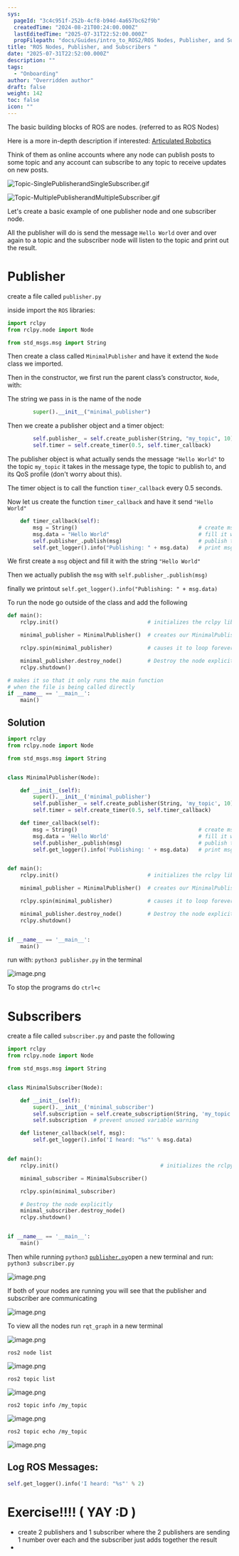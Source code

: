 ```yaml
---
sys:
  pageId: "3c4c951f-252b-4cf8-b94d-4a657bc62f9b"
  createdTime: "2024-08-21T00:24:00.000Z"
  lastEditedTime: "2025-07-31T22:52:00.000Z"
  propFilepath: "docs/Guides/intro_to_ROS2/ROS Nodes, Publisher, and Subscribers .md"
title: "ROS Nodes, Publisher, and Subscribers "
date: "2025-07-31T22:52:00.000Z"
description: ""
tags:
  - "Onboarding"
author: "Overridden author"
draft: false
weight: 142
toc: false
icon: ""
---
```


The basic building blocks of ROS are nodes. (referred to as ROS Nodes)

Here is a more in-depth description if interested: [Articulated Robotics](https://articulatedrobotics.xyz/tutorials/ready-for-ros/ros-overview#2-nodes)

Think of them as online accounts where any node can publish posts to some topic and any account can subscribe to any topic to receive updates on new posts.

![Topic-SinglePublisherandSingleSubscriber.gif](https://docs.ros.org/en/humble/_images/Topic-SinglePublisherandSingleSubscriber.gif)

![Topic-MultiplePublisherandMultipleSubscriber.gif](https://docs.ros.org/en/humble/_images/Topic-MultiplePublisherandMultipleSubscriber.gif)

Let's create a basic example of one publisher node and one subscriber node.

All the publisher will do is send the message `Hello World` over and over again to a topic and the subscriber node will listen to the topic and print out the result.

# Publisher

create a file called `publisher.py` 

inside import the `ROS` libraries:

```python
import rclpy
from rclpy.node import Node

from std_msgs.msg import String
```

Then create a class called `MinimalPublisher` and have it extend the `Node` class we imported.

Then in the constructor, we first run the parent class’s constructor, `Node`, with:

The string we pass in is the name of the node

```python
        super().__init__("minimal_publisher")
```

Then we create a publisher object and a timer object:

```python
        self.publisher_ = self.create_publisher(String, "my_topic", 10)
        self.timer = self.create_timer(0.5, self.timer_callback)
```

The publisher object is what actually sends the message `"Hello World"` to the topic `my_topic` it takes in the message type, the topic to publish to, and its QoS profile (don't worry about this).

The timer object is to call the function `timer_callback` every 0.5 seconds.

Now let us create the function `timer_callback` and have it send `"Hello World"`

```python
    def timer_callback(self):
        msg = String()                                      # create msg object
        msg.data = "Hello World"                            # fill it with data
        self.publisher_.publish(msg)                        # publish the message
        self.get_logger().info("Publishing: " + msg.data)   # print msg
```

We first create a `msg` object and fill it with the string `"Hello World"`

Then we actually publish the `msg` with `self.publisher_.publish(msg)`

finally we printout `self.get_logger().info("Publishing: " + msg.data)`

To run the node go outside of the class and add the following

```python
def main():
    rclpy.init()                            # initializes the rclpy library

    minimal_publisher = MinimalPublisher()  # creates our MinimalPublisher object

    rclpy.spin(minimal_publisher)           # causes it to loop forever

    minimal_publisher.destroy_node()        # Destroy the node explicitly
    rclpy.shutdown()

# makes it so that it only runs the main function
# when the file is being called directly
if __name__ == '__main__': 
    main()
```

## Solution

```python
import rclpy
from rclpy.node import Node

from std_msgs.msg import String


class MinimalPublisher(Node):

    def __init__(self):
        super().__init__('minimal_publisher')
        self.publisher_ = self.create_publisher(String, 'my_topic', 10)
        self.timer = self.create_timer(0.5, self.timer_callback)

    def timer_callback(self):
        msg = String()                                      # create msg object
        msg.data = 'Hello World'                            # fill it with data
        self.publisher_.publish(msg)                        # publish the message
        self.get_logger().info('Publishing: ' + msg.data)   # print msg


def main():
    rclpy.init()                            # initializes the rclpy library

    minimal_publisher = MinimalPublisher()  # creates our MinimalPublisher object

    rclpy.spin(minimal_publisher)           # causes it to loop forever

    minimal_publisher.destroy_node()        # Destroy the node explicitly
    rclpy.shutdown()


if __name__ == '__main__':
    main()
```

run with: `python3 publisher.py` in the terminal

![image.png](https://prod-files-secure.s3.us-west-2.amazonaws.com/d518164a-d88e-44d1-a4ee-3adb3bd8bce0/9214accb-ad5b-44f1-a31c-b3167c59138b/image.png?X-Amz-Algorithm=AWS4-HMAC-SHA256&X-Amz-Content-Sha256=UNSIGNED-PAYLOAD&X-Amz-Credential=ASIAZI2LB466XYLBFDAH%2F20250804%2Fus-west-2%2Fs3%2Faws4_request&X-Amz-Date=20250804T062045Z&X-Amz-Expires=3600&X-Amz-Security-Token=IQoJb3JpZ2luX2VjEAYaCXVzLXdlc3QtMiJIMEYCIQDGLKDDnhnzuwHFz4HwxmajAJ%2B4KtDddYY5gbj%2BtnODsQIhALI5J5mN8sTEPUiG%2FNQTl80kwNjAk14OB1yIuzSKm%2FxIKv8DCD8QABoMNjM3NDIzMTgzODA1IgyfWnl74wkqBJLBYYQq3AO1yLZ7r%2FmE1Anyv6ihjOQRGUMFO%2F3Hb%2BL3H6PAQHQvOdaLGz%2F7gummO3%2BRE5x4FeEy7i2B1NWhuGgQtgAyumohdezGFpKS52%2BhO5Ze1K7v%2BaOiCVUyc7gwBjDI8nYGo77upPgYND8nVFVNLGYGrNO9puquxrRIc1RUpMk%2FxHinsw%2BFCVQHSHUeLF%2BVMrLzb%2Bf84g1VyaA8k2xOi5lGJjtNDRlvpsOxKDO9%2BH%2BSdVRCiBTu4XWrTbKAHHTrSNi6wuenDMvZP0x16PPwoiK4numFVjBahEfXkPcYCd0MryzcGB2LxT5atTO3dDUopSsFl9SWJe5VJ7UZIv4mJZ9hW3K2cdHTu2FlWzhHQnuWnwfnooDjvfhmW8fow6SmCVW1MMQjg%2B6BUFNcWDfwS9Uq%2BaiyK9xojUBU3N1725Y1q470mdvQ1mGH5%2FdilSqfWI%2FXvenzyAk5W9NshJ0M6Ibojpqsaf%2F8%2F2m7bq7YIr4MddVP%2FqFvk%2BCdAmYQSQmHsYdXrjYTfVw%2FPZHqwA%2BLqMPWoKH%2Fn%2Bmaudh1qRxhSKSwioTWcN9GL91BLvPbJOhj3xJSJnveDDW05dlzpJBcD%2FSZj3XghzVcwnsgkmQP5ojZeX0vu4hBK1LEIm%2Bou6mE1TCXjcHEBjqkAfNnnS5tMUAiNczx14pmeQG%2BTxzdK7s%2B5iXWAnmq56YvJFFbEOhhfYdrPO1O%2FHhHmImq2Ce27SGj%2Bf5PtS4P9kD5c5ro4ChK3wbWtU%2FYn%2FzLnJxYmoKfEAj4lfNTInRRw31hCNRdIG8z%2FsYELloCpCKaB%2F%2BYRnVO6SbrVHgJean9AnxI0%2BWAD1do%2BuAiGL7GXgUQBR6o8dJMY1DEce77Z6C%2BZ8Rw&X-Amz-Signature=ec4d961c357633ee64ead3ad1b897eb0bf6776c7a9a0e435a107a2bce2c81834&X-Amz-SignedHeaders=host&x-amz-checksum-mode=ENABLED&x-id=GetObject)

To stop the programs do `ctrl+c`

# Subscribers

create a file called `subscriber.py` and paste the following

```python
import rclpy
from rclpy.node import Node

from std_msgs.msg import String


class MinimalSubscriber(Node):

    def __init__(self):
        super().__init__('minimal_subscriber')
        self.subscription = self.create_subscription(String, 'my_topic', self.listener_callback, 10)
        self.subscription  # prevent unused variable warning

    def listener_callback(self, msg):
        self.get_logger().info('I heard: "%s"' % msg.data)


def main():
    rclpy.init()                                # initializes the rclpy library

    minimal_subscriber = MinimalSubscriber()

    rclpy.spin(minimal_subscriber)

    # Destroy the node explicitly
    minimal_subscriber.destroy_node()
    rclpy.shutdown()


if __name__ == '__main__':
    main()
```

Then while running `python3` [`publisher.py`](http://publisher.py/)open a new terminal and run: `python3 subscriber.py` 

![image.png](https://prod-files-secure.s3.us-west-2.amazonaws.com/d518164a-d88e-44d1-a4ee-3adb3bd8bce0/611fccf2-c738-4dbd-94e9-98f209092866/image.png?X-Amz-Algorithm=AWS4-HMAC-SHA256&X-Amz-Content-Sha256=UNSIGNED-PAYLOAD&X-Amz-Credential=ASIAZI2LB466XYLBFDAH%2F20250804%2Fus-west-2%2Fs3%2Faws4_request&X-Amz-Date=20250804T062045Z&X-Amz-Expires=3600&X-Amz-Security-Token=IQoJb3JpZ2luX2VjEAYaCXVzLXdlc3QtMiJIMEYCIQDGLKDDnhnzuwHFz4HwxmajAJ%2B4KtDddYY5gbj%2BtnODsQIhALI5J5mN8sTEPUiG%2FNQTl80kwNjAk14OB1yIuzSKm%2FxIKv8DCD8QABoMNjM3NDIzMTgzODA1IgyfWnl74wkqBJLBYYQq3AO1yLZ7r%2FmE1Anyv6ihjOQRGUMFO%2F3Hb%2BL3H6PAQHQvOdaLGz%2F7gummO3%2BRE5x4FeEy7i2B1NWhuGgQtgAyumohdezGFpKS52%2BhO5Ze1K7v%2BaOiCVUyc7gwBjDI8nYGo77upPgYND8nVFVNLGYGrNO9puquxrRIc1RUpMk%2FxHinsw%2BFCVQHSHUeLF%2BVMrLzb%2Bf84g1VyaA8k2xOi5lGJjtNDRlvpsOxKDO9%2BH%2BSdVRCiBTu4XWrTbKAHHTrSNi6wuenDMvZP0x16PPwoiK4numFVjBahEfXkPcYCd0MryzcGB2LxT5atTO3dDUopSsFl9SWJe5VJ7UZIv4mJZ9hW3K2cdHTu2FlWzhHQnuWnwfnooDjvfhmW8fow6SmCVW1MMQjg%2B6BUFNcWDfwS9Uq%2BaiyK9xojUBU3N1725Y1q470mdvQ1mGH5%2FdilSqfWI%2FXvenzyAk5W9NshJ0M6Ibojpqsaf%2F8%2F2m7bq7YIr4MddVP%2FqFvk%2BCdAmYQSQmHsYdXrjYTfVw%2FPZHqwA%2BLqMPWoKH%2Fn%2Bmaudh1qRxhSKSwioTWcN9GL91BLvPbJOhj3xJSJnveDDW05dlzpJBcD%2FSZj3XghzVcwnsgkmQP5ojZeX0vu4hBK1LEIm%2Bou6mE1TCXjcHEBjqkAfNnnS5tMUAiNczx14pmeQG%2BTxzdK7s%2B5iXWAnmq56YvJFFbEOhhfYdrPO1O%2FHhHmImq2Ce27SGj%2Bf5PtS4P9kD5c5ro4ChK3wbWtU%2FYn%2FzLnJxYmoKfEAj4lfNTInRRw31hCNRdIG8z%2FsYELloCpCKaB%2F%2BYRnVO6SbrVHgJean9AnxI0%2BWAD1do%2BuAiGL7GXgUQBR6o8dJMY1DEce77Z6C%2BZ8Rw&X-Amz-Signature=e15866b1f1bdcc2a6cd264b2e811b3f84acf28957985fdbef802b21d60fe197f&X-Amz-SignedHeaders=host&x-amz-checksum-mode=ENABLED&x-id=GetObject)

If both of your nodes are running you will see that the publisher and subscriber are communicating

![image.png](https://prod-files-secure.s3.us-west-2.amazonaws.com/d518164a-d88e-44d1-a4ee-3adb3bd8bce0/eea428b5-1cf0-43bb-a30b-81cbaf6c5c78/image.png?X-Amz-Algorithm=AWS4-HMAC-SHA256&X-Amz-Content-Sha256=UNSIGNED-PAYLOAD&X-Amz-Credential=ASIAZI2LB466XYLBFDAH%2F20250804%2Fus-west-2%2Fs3%2Faws4_request&X-Amz-Date=20250804T062045Z&X-Amz-Expires=3600&X-Amz-Security-Token=IQoJb3JpZ2luX2VjEAYaCXVzLXdlc3QtMiJIMEYCIQDGLKDDnhnzuwHFz4HwxmajAJ%2B4KtDddYY5gbj%2BtnODsQIhALI5J5mN8sTEPUiG%2FNQTl80kwNjAk14OB1yIuzSKm%2FxIKv8DCD8QABoMNjM3NDIzMTgzODA1IgyfWnl74wkqBJLBYYQq3AO1yLZ7r%2FmE1Anyv6ihjOQRGUMFO%2F3Hb%2BL3H6PAQHQvOdaLGz%2F7gummO3%2BRE5x4FeEy7i2B1NWhuGgQtgAyumohdezGFpKS52%2BhO5Ze1K7v%2BaOiCVUyc7gwBjDI8nYGo77upPgYND8nVFVNLGYGrNO9puquxrRIc1RUpMk%2FxHinsw%2BFCVQHSHUeLF%2BVMrLzb%2Bf84g1VyaA8k2xOi5lGJjtNDRlvpsOxKDO9%2BH%2BSdVRCiBTu4XWrTbKAHHTrSNi6wuenDMvZP0x16PPwoiK4numFVjBahEfXkPcYCd0MryzcGB2LxT5atTO3dDUopSsFl9SWJe5VJ7UZIv4mJZ9hW3K2cdHTu2FlWzhHQnuWnwfnooDjvfhmW8fow6SmCVW1MMQjg%2B6BUFNcWDfwS9Uq%2BaiyK9xojUBU3N1725Y1q470mdvQ1mGH5%2FdilSqfWI%2FXvenzyAk5W9NshJ0M6Ibojpqsaf%2F8%2F2m7bq7YIr4MddVP%2FqFvk%2BCdAmYQSQmHsYdXrjYTfVw%2FPZHqwA%2BLqMPWoKH%2Fn%2Bmaudh1qRxhSKSwioTWcN9GL91BLvPbJOhj3xJSJnveDDW05dlzpJBcD%2FSZj3XghzVcwnsgkmQP5ojZeX0vu4hBK1LEIm%2Bou6mE1TCXjcHEBjqkAfNnnS5tMUAiNczx14pmeQG%2BTxzdK7s%2B5iXWAnmq56YvJFFbEOhhfYdrPO1O%2FHhHmImq2Ce27SGj%2Bf5PtS4P9kD5c5ro4ChK3wbWtU%2FYn%2FzLnJxYmoKfEAj4lfNTInRRw31hCNRdIG8z%2FsYELloCpCKaB%2F%2BYRnVO6SbrVHgJean9AnxI0%2BWAD1do%2BuAiGL7GXgUQBR6o8dJMY1DEce77Z6C%2BZ8Rw&X-Amz-Signature=9f706163717e345af6c5fb99813b7bb6d4cdfe57901a335518b8063a65b103d9&X-Amz-SignedHeaders=host&x-amz-checksum-mode=ENABLED&x-id=GetObject)

To view all the nodes run `rqt_graph` in a new terminal

![image.png](https://prod-files-secure.s3.us-west-2.amazonaws.com/d518164a-d88e-44d1-a4ee-3adb3bd8bce0/1d98e964-4318-4d62-b5c4-8c8f78368598/image.png?X-Amz-Algorithm=AWS4-HMAC-SHA256&X-Amz-Content-Sha256=UNSIGNED-PAYLOAD&X-Amz-Credential=ASIAZI2LB466XYLBFDAH%2F20250804%2Fus-west-2%2Fs3%2Faws4_request&X-Amz-Date=20250804T062045Z&X-Amz-Expires=3600&X-Amz-Security-Token=IQoJb3JpZ2luX2VjEAYaCXVzLXdlc3QtMiJIMEYCIQDGLKDDnhnzuwHFz4HwxmajAJ%2B4KtDddYY5gbj%2BtnODsQIhALI5J5mN8sTEPUiG%2FNQTl80kwNjAk14OB1yIuzSKm%2FxIKv8DCD8QABoMNjM3NDIzMTgzODA1IgyfWnl74wkqBJLBYYQq3AO1yLZ7r%2FmE1Anyv6ihjOQRGUMFO%2F3Hb%2BL3H6PAQHQvOdaLGz%2F7gummO3%2BRE5x4FeEy7i2B1NWhuGgQtgAyumohdezGFpKS52%2BhO5Ze1K7v%2BaOiCVUyc7gwBjDI8nYGo77upPgYND8nVFVNLGYGrNO9puquxrRIc1RUpMk%2FxHinsw%2BFCVQHSHUeLF%2BVMrLzb%2Bf84g1VyaA8k2xOi5lGJjtNDRlvpsOxKDO9%2BH%2BSdVRCiBTu4XWrTbKAHHTrSNi6wuenDMvZP0x16PPwoiK4numFVjBahEfXkPcYCd0MryzcGB2LxT5atTO3dDUopSsFl9SWJe5VJ7UZIv4mJZ9hW3K2cdHTu2FlWzhHQnuWnwfnooDjvfhmW8fow6SmCVW1MMQjg%2B6BUFNcWDfwS9Uq%2BaiyK9xojUBU3N1725Y1q470mdvQ1mGH5%2FdilSqfWI%2FXvenzyAk5W9NshJ0M6Ibojpqsaf%2F8%2F2m7bq7YIr4MddVP%2FqFvk%2BCdAmYQSQmHsYdXrjYTfVw%2FPZHqwA%2BLqMPWoKH%2Fn%2Bmaudh1qRxhSKSwioTWcN9GL91BLvPbJOhj3xJSJnveDDW05dlzpJBcD%2FSZj3XghzVcwnsgkmQP5ojZeX0vu4hBK1LEIm%2Bou6mE1TCXjcHEBjqkAfNnnS5tMUAiNczx14pmeQG%2BTxzdK7s%2B5iXWAnmq56YvJFFbEOhhfYdrPO1O%2FHhHmImq2Ce27SGj%2Bf5PtS4P9kD5c5ro4ChK3wbWtU%2FYn%2FzLnJxYmoKfEAj4lfNTInRRw31hCNRdIG8z%2FsYELloCpCKaB%2F%2BYRnVO6SbrVHgJean9AnxI0%2BWAD1do%2BuAiGL7GXgUQBR6o8dJMY1DEce77Z6C%2BZ8Rw&X-Amz-Signature=9c514887c074f816d6b1e63d2faffe8ba43236fd4b75832fb24094130ff4c456&X-Amz-SignedHeaders=host&x-amz-checksum-mode=ENABLED&x-id=GetObject)

`ros2 node list`

![image.png](https://prod-files-secure.s3.us-west-2.amazonaws.com/d518164a-d88e-44d1-a4ee-3adb3bd8bce0/680ac8cf-e6d9-4164-9ece-5b9a6fccffee/image.png?X-Amz-Algorithm=AWS4-HMAC-SHA256&X-Amz-Content-Sha256=UNSIGNED-PAYLOAD&X-Amz-Credential=ASIAZI2LB466XYLBFDAH%2F20250804%2Fus-west-2%2Fs3%2Faws4_request&X-Amz-Date=20250804T062045Z&X-Amz-Expires=3600&X-Amz-Security-Token=IQoJb3JpZ2luX2VjEAYaCXVzLXdlc3QtMiJIMEYCIQDGLKDDnhnzuwHFz4HwxmajAJ%2B4KtDddYY5gbj%2BtnODsQIhALI5J5mN8sTEPUiG%2FNQTl80kwNjAk14OB1yIuzSKm%2FxIKv8DCD8QABoMNjM3NDIzMTgzODA1IgyfWnl74wkqBJLBYYQq3AO1yLZ7r%2FmE1Anyv6ihjOQRGUMFO%2F3Hb%2BL3H6PAQHQvOdaLGz%2F7gummO3%2BRE5x4FeEy7i2B1NWhuGgQtgAyumohdezGFpKS52%2BhO5Ze1K7v%2BaOiCVUyc7gwBjDI8nYGo77upPgYND8nVFVNLGYGrNO9puquxrRIc1RUpMk%2FxHinsw%2BFCVQHSHUeLF%2BVMrLzb%2Bf84g1VyaA8k2xOi5lGJjtNDRlvpsOxKDO9%2BH%2BSdVRCiBTu4XWrTbKAHHTrSNi6wuenDMvZP0x16PPwoiK4numFVjBahEfXkPcYCd0MryzcGB2LxT5atTO3dDUopSsFl9SWJe5VJ7UZIv4mJZ9hW3K2cdHTu2FlWzhHQnuWnwfnooDjvfhmW8fow6SmCVW1MMQjg%2B6BUFNcWDfwS9Uq%2BaiyK9xojUBU3N1725Y1q470mdvQ1mGH5%2FdilSqfWI%2FXvenzyAk5W9NshJ0M6Ibojpqsaf%2F8%2F2m7bq7YIr4MddVP%2FqFvk%2BCdAmYQSQmHsYdXrjYTfVw%2FPZHqwA%2BLqMPWoKH%2Fn%2Bmaudh1qRxhSKSwioTWcN9GL91BLvPbJOhj3xJSJnveDDW05dlzpJBcD%2FSZj3XghzVcwnsgkmQP5ojZeX0vu4hBK1LEIm%2Bou6mE1TCXjcHEBjqkAfNnnS5tMUAiNczx14pmeQG%2BTxzdK7s%2B5iXWAnmq56YvJFFbEOhhfYdrPO1O%2FHhHmImq2Ce27SGj%2Bf5PtS4P9kD5c5ro4ChK3wbWtU%2FYn%2FzLnJxYmoKfEAj4lfNTInRRw31hCNRdIG8z%2FsYELloCpCKaB%2F%2BYRnVO6SbrVHgJean9AnxI0%2BWAD1do%2BuAiGL7GXgUQBR6o8dJMY1DEce77Z6C%2BZ8Rw&X-Amz-Signature=447e5abf29fc282f747af911923c43fb5ea2227a3e76d598162207f3f16f3afb&X-Amz-SignedHeaders=host&x-amz-checksum-mode=ENABLED&x-id=GetObject)

`ros2 topic list`

![image.png](https://prod-files-secure.s3.us-west-2.amazonaws.com/d518164a-d88e-44d1-a4ee-3adb3bd8bce0/eee2ebe1-27ef-4a4a-96fb-2ca54126fb29/image.png?X-Amz-Algorithm=AWS4-HMAC-SHA256&X-Amz-Content-Sha256=UNSIGNED-PAYLOAD&X-Amz-Credential=ASIAZI2LB466XYLBFDAH%2F20250804%2Fus-west-2%2Fs3%2Faws4_request&X-Amz-Date=20250804T062045Z&X-Amz-Expires=3600&X-Amz-Security-Token=IQoJb3JpZ2luX2VjEAYaCXVzLXdlc3QtMiJIMEYCIQDGLKDDnhnzuwHFz4HwxmajAJ%2B4KtDddYY5gbj%2BtnODsQIhALI5J5mN8sTEPUiG%2FNQTl80kwNjAk14OB1yIuzSKm%2FxIKv8DCD8QABoMNjM3NDIzMTgzODA1IgyfWnl74wkqBJLBYYQq3AO1yLZ7r%2FmE1Anyv6ihjOQRGUMFO%2F3Hb%2BL3H6PAQHQvOdaLGz%2F7gummO3%2BRE5x4FeEy7i2B1NWhuGgQtgAyumohdezGFpKS52%2BhO5Ze1K7v%2BaOiCVUyc7gwBjDI8nYGo77upPgYND8nVFVNLGYGrNO9puquxrRIc1RUpMk%2FxHinsw%2BFCVQHSHUeLF%2BVMrLzb%2Bf84g1VyaA8k2xOi5lGJjtNDRlvpsOxKDO9%2BH%2BSdVRCiBTu4XWrTbKAHHTrSNi6wuenDMvZP0x16PPwoiK4numFVjBahEfXkPcYCd0MryzcGB2LxT5atTO3dDUopSsFl9SWJe5VJ7UZIv4mJZ9hW3K2cdHTu2FlWzhHQnuWnwfnooDjvfhmW8fow6SmCVW1MMQjg%2B6BUFNcWDfwS9Uq%2BaiyK9xojUBU3N1725Y1q470mdvQ1mGH5%2FdilSqfWI%2FXvenzyAk5W9NshJ0M6Ibojpqsaf%2F8%2F2m7bq7YIr4MddVP%2FqFvk%2BCdAmYQSQmHsYdXrjYTfVw%2FPZHqwA%2BLqMPWoKH%2Fn%2Bmaudh1qRxhSKSwioTWcN9GL91BLvPbJOhj3xJSJnveDDW05dlzpJBcD%2FSZj3XghzVcwnsgkmQP5ojZeX0vu4hBK1LEIm%2Bou6mE1TCXjcHEBjqkAfNnnS5tMUAiNczx14pmeQG%2BTxzdK7s%2B5iXWAnmq56YvJFFbEOhhfYdrPO1O%2FHhHmImq2Ce27SGj%2Bf5PtS4P9kD5c5ro4ChK3wbWtU%2FYn%2FzLnJxYmoKfEAj4lfNTInRRw31hCNRdIG8z%2FsYELloCpCKaB%2F%2BYRnVO6SbrVHgJean9AnxI0%2BWAD1do%2BuAiGL7GXgUQBR6o8dJMY1DEce77Z6C%2BZ8Rw&X-Amz-Signature=bb72ba84bd692b114a3bbba300a8d134e76c1887546bac8899e27c5545a94199&X-Amz-SignedHeaders=host&x-amz-checksum-mode=ENABLED&x-id=GetObject)

`ros2 topic info /my_topic`

![image.png](https://prod-files-secure.s3.us-west-2.amazonaws.com/d518164a-d88e-44d1-a4ee-3adb3bd8bce0/6288ef12-cb9e-406f-b9eb-65feed3a9011/image.png?X-Amz-Algorithm=AWS4-HMAC-SHA256&X-Amz-Content-Sha256=UNSIGNED-PAYLOAD&X-Amz-Credential=ASIAZI2LB466XYLBFDAH%2F20250804%2Fus-west-2%2Fs3%2Faws4_request&X-Amz-Date=20250804T062045Z&X-Amz-Expires=3600&X-Amz-Security-Token=IQoJb3JpZ2luX2VjEAYaCXVzLXdlc3QtMiJIMEYCIQDGLKDDnhnzuwHFz4HwxmajAJ%2B4KtDddYY5gbj%2BtnODsQIhALI5J5mN8sTEPUiG%2FNQTl80kwNjAk14OB1yIuzSKm%2FxIKv8DCD8QABoMNjM3NDIzMTgzODA1IgyfWnl74wkqBJLBYYQq3AO1yLZ7r%2FmE1Anyv6ihjOQRGUMFO%2F3Hb%2BL3H6PAQHQvOdaLGz%2F7gummO3%2BRE5x4FeEy7i2B1NWhuGgQtgAyumohdezGFpKS52%2BhO5Ze1K7v%2BaOiCVUyc7gwBjDI8nYGo77upPgYND8nVFVNLGYGrNO9puquxrRIc1RUpMk%2FxHinsw%2BFCVQHSHUeLF%2BVMrLzb%2Bf84g1VyaA8k2xOi5lGJjtNDRlvpsOxKDO9%2BH%2BSdVRCiBTu4XWrTbKAHHTrSNi6wuenDMvZP0x16PPwoiK4numFVjBahEfXkPcYCd0MryzcGB2LxT5atTO3dDUopSsFl9SWJe5VJ7UZIv4mJZ9hW3K2cdHTu2FlWzhHQnuWnwfnooDjvfhmW8fow6SmCVW1MMQjg%2B6BUFNcWDfwS9Uq%2BaiyK9xojUBU3N1725Y1q470mdvQ1mGH5%2FdilSqfWI%2FXvenzyAk5W9NshJ0M6Ibojpqsaf%2F8%2F2m7bq7YIr4MddVP%2FqFvk%2BCdAmYQSQmHsYdXrjYTfVw%2FPZHqwA%2BLqMPWoKH%2Fn%2Bmaudh1qRxhSKSwioTWcN9GL91BLvPbJOhj3xJSJnveDDW05dlzpJBcD%2FSZj3XghzVcwnsgkmQP5ojZeX0vu4hBK1LEIm%2Bou6mE1TCXjcHEBjqkAfNnnS5tMUAiNczx14pmeQG%2BTxzdK7s%2B5iXWAnmq56YvJFFbEOhhfYdrPO1O%2FHhHmImq2Ce27SGj%2Bf5PtS4P9kD5c5ro4ChK3wbWtU%2FYn%2FzLnJxYmoKfEAj4lfNTInRRw31hCNRdIG8z%2FsYELloCpCKaB%2F%2BYRnVO6SbrVHgJean9AnxI0%2BWAD1do%2BuAiGL7GXgUQBR6o8dJMY1DEce77Z6C%2BZ8Rw&X-Amz-Signature=19ab7dbd879e31f5d47f138da6a6b68cce9c03e630dc227d7aa446d750190b8a&X-Amz-SignedHeaders=host&x-amz-checksum-mode=ENABLED&x-id=GetObject)

`ros2 topic echo /my_topic`

![image.png](https://prod-files-secure.s3.us-west-2.amazonaws.com/d518164a-d88e-44d1-a4ee-3adb3bd8bce0/0a6fcb4d-422d-4a6c-a803-749ef4adf2c6/image.png?X-Amz-Algorithm=AWS4-HMAC-SHA256&X-Amz-Content-Sha256=UNSIGNED-PAYLOAD&X-Amz-Credential=ASIAZI2LB466XYLBFDAH%2F20250804%2Fus-west-2%2Fs3%2Faws4_request&X-Amz-Date=20250804T062045Z&X-Amz-Expires=3600&X-Amz-Security-Token=IQoJb3JpZ2luX2VjEAYaCXVzLXdlc3QtMiJIMEYCIQDGLKDDnhnzuwHFz4HwxmajAJ%2B4KtDddYY5gbj%2BtnODsQIhALI5J5mN8sTEPUiG%2FNQTl80kwNjAk14OB1yIuzSKm%2FxIKv8DCD8QABoMNjM3NDIzMTgzODA1IgyfWnl74wkqBJLBYYQq3AO1yLZ7r%2FmE1Anyv6ihjOQRGUMFO%2F3Hb%2BL3H6PAQHQvOdaLGz%2F7gummO3%2BRE5x4FeEy7i2B1NWhuGgQtgAyumohdezGFpKS52%2BhO5Ze1K7v%2BaOiCVUyc7gwBjDI8nYGo77upPgYND8nVFVNLGYGrNO9puquxrRIc1RUpMk%2FxHinsw%2BFCVQHSHUeLF%2BVMrLzb%2Bf84g1VyaA8k2xOi5lGJjtNDRlvpsOxKDO9%2BH%2BSdVRCiBTu4XWrTbKAHHTrSNi6wuenDMvZP0x16PPwoiK4numFVjBahEfXkPcYCd0MryzcGB2LxT5atTO3dDUopSsFl9SWJe5VJ7UZIv4mJZ9hW3K2cdHTu2FlWzhHQnuWnwfnooDjvfhmW8fow6SmCVW1MMQjg%2B6BUFNcWDfwS9Uq%2BaiyK9xojUBU3N1725Y1q470mdvQ1mGH5%2FdilSqfWI%2FXvenzyAk5W9NshJ0M6Ibojpqsaf%2F8%2F2m7bq7YIr4MddVP%2FqFvk%2BCdAmYQSQmHsYdXrjYTfVw%2FPZHqwA%2BLqMPWoKH%2Fn%2Bmaudh1qRxhSKSwioTWcN9GL91BLvPbJOhj3xJSJnveDDW05dlzpJBcD%2FSZj3XghzVcwnsgkmQP5ojZeX0vu4hBK1LEIm%2Bou6mE1TCXjcHEBjqkAfNnnS5tMUAiNczx14pmeQG%2BTxzdK7s%2B5iXWAnmq56YvJFFbEOhhfYdrPO1O%2FHhHmImq2Ce27SGj%2Bf5PtS4P9kD5c5ro4ChK3wbWtU%2FYn%2FzLnJxYmoKfEAj4lfNTInRRw31hCNRdIG8z%2FsYELloCpCKaB%2F%2BYRnVO6SbrVHgJean9AnxI0%2BWAD1do%2BuAiGL7GXgUQBR6o8dJMY1DEce77Z6C%2BZ8Rw&X-Amz-Signature=b1bf9fc7cff114e617d8d5f5fff947ef029405351714ac30de0c64010b8be46c&X-Amz-SignedHeaders=host&x-amz-checksum-mode=ENABLED&x-id=GetObject)

## Log ROS Messages:

```python
self.get_logger().info('I heard: "%s"' % 2)
```

# Exercise!!!! ( YAY :D )

- create 2 publishers and 1 subscriber where the 2 publishers are sending 1 number over each and the subscriber just adds together the result
- 
